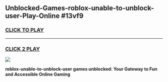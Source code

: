 
## Unblocked-Games-roblox-unable-to-unblock-user-Play-Online #13vf9
<h3>
<a href="https://news.freeplayer.one?title=roblox-unable-to-unblock-user&ref=3">CLICK TO PLAY</a></h3>
<hr>

<h3>
<a href="https://news.freeplayer.one?title=roblox-unable-to-unblock-user&ref=3">CLICK 2 PLAY</a>
  
</h3>

<a href="https://news.freeplayer.one?title=roblox-unable-to-unblock-user&ref=3"><img src="https://clearcache.store/games.png"></a>


**roblox-unable-to-unblock-user games unblocked: Your Gateway to Fun and Accessible Online Gaming**
